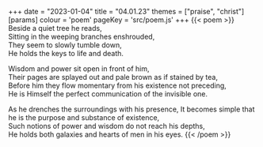 +++
date = "2023-01-04"
title = "04.01.23"
themes = ["praise", "christ"]
[params]
  colour = 'poem'
  pageKey = 'src/poem.js'
+++
{{< poem >}}
Beside a quiet tree he reads,  
Sitting in the weeping branches enshrouded,  
They seem to slowly tumble down,  
He holds the keys to life and death.  
  
Wisdom and power sit open in front of him,  
Their pages are splayed out and pale brown as if stained by tea,  
Before him they flow momentary from his existence not preceding,  
He is Himself the perfect communication of the invisible one.  
  
As he drenches the surroundings with his presence,
It becomes simple that he is the purpose and substance of existence,  
Such notions of power and wisdom do not reach his depths,  
He holds both galaxies and hearts of men in his eyes.
{{< /poem >}}